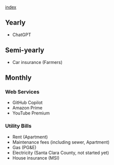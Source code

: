 [index](index.html)

## Yearly

- ChatGPT

## Semi-yearly

- Car insurance (Farmers)

## Monthly

### Web Services

- GitHub Copilot
- Amazon Prime
- YouTube Premium

### Utility Bills

- Rent (Apartment)
- Maintenance fees (including sewer, Apartment)
- Gas (PG&E)
- Electricity (Santa Clara County, not started yet)
- House insurance (MSI)
